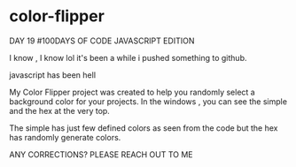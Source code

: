 # color-flipper

DAY 19 #100DAYS OF CODE JAVASCRIPT EDITION

I know , I know lol it's been a while i pushed something to github.

javascript has been hell

My Color Flipper project was created to help you randomly select a background color for your projects. In the windows , you can  see the simple and the hex at the very top.

The simple has just few defined colors as seen from the code but the hex has randomly generate colors.

ANY CORRECTIONS? PLEASE REACH OUT TO ME 
